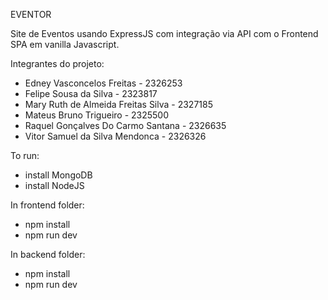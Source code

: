 EVENTOR

Site de Eventos usando ExpressJS com integração via API com o Frontend SPA em vanilla Javascript.

Integrantes do projeto:
 - Edney Vasconcelos Freitas - 2326253
 - Felipe Sousa da Silva - 2323817
 - Mary Ruth de Almeida Freitas Silva - 2327185
 - Mateus Bruno Trigueiro - 2325500
 - Raquel Gonçalves Do Carmo Santana - 2326635
 - Vitor Samuel da Silva Mendonca - 2326326

 To run:
 - install MongoDB
 - install NodeJS

 In frontend folder:
  - npm install
  - npm run dev

 In backend folder:
  - npm install
  - npm run dev
